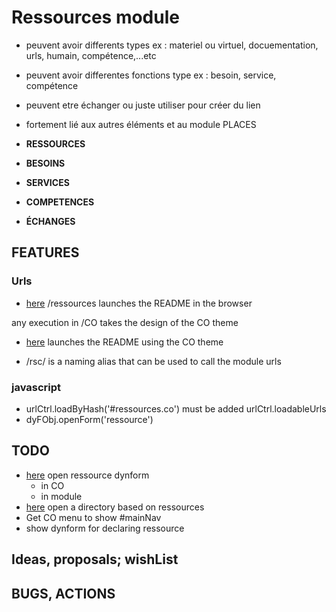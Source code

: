 # Ressources module
- peuvent avoir differents types ex : materiel ou virtuel, docuementation, urls, humain, compétence,...etc
- peuvent avoir differentes fonctions type ex : besoin, service, compétence
- peuvent etre échanger ou juste utiliser pour créer du lien 
- fortement lié aux autres éléments et au module PLACES

- **RESSOURCES**
- **BESOINS**
- **SERVICES**
- **COMPETENCES**
- **ÉCHANGES**

## FEATURES 

### Urls
- [here](/ressources) /ressources launches the README in the browser
 
any  execution in /CO takes the design of the CO theme 
- [here](/ressources/co) launches the README using the CO theme

- /rsc/ is a naming alias that can be used to call the module urls

### javascript 
- urlCtrl.loadByHash('#ressources.co') must be added urlCtrl.loadableUrls
- dyFObj.openForm('ressource')

## TODO 
- [here](/ressources/co/form) open ressource dynform 
    + in CO
    + in module
- [here](/ressources/co/search) open a directory based on ressources
- Get CO menu to show #mainNav
- show dynform for declaring ressource

## Ideas, proposals; wishList

## BUGS, ACTIONS
